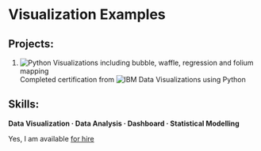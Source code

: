 # Visualization Examples

## Projects:
1. ![Python Visualizations](https://github.com/cboyda/Visualizations/blob/main/IBM%20Data%20Visualization.ipynb) including bubble, waffle, regression and folium mapping 
<br>Completed certification from ![IBM Data Visualizations using Python](https://www.credly.com/badges/f84bf7d7-1e39-43ba-9cf3-f099aa7ebd1f/linked_in_profile)

## Skills: 
**Data Visualization · Data Analysis · Dashboard · Statistical Modelling**

Yes, I am available [for hire](https://www.linkedin.com/in/clintonboyda/)

